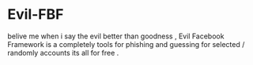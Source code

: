 # Evil-FBF
belive me when i say the evil better than goodness , Evil Facebook Framework is a completely tools for phishing and guessing for selected / randomly accounts its all for free .
